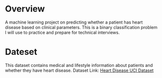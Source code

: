 # Overview

A machine learning project on predicting whether a patient has heart disease based on
clinical parameters. This is a binary classification problem I will use to practice and prepare for technical interviews.

# Dateset
This dataset contains medical and lifestyle information about patients and whether they have
heart disease.
Dataset Link: <a href="https://www.kaggle.com/datasets/johnsmith88/heart-disease-dataset">Heart Disease UCI Dataset</a>